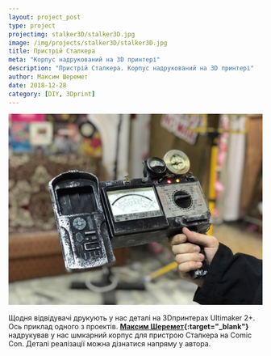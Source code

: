 ```yaml
---
layout: project_post
type: project
projectimg: stalker3D/stalker3D.jpg
image: /img/projects/stalker3D/stalker3D.jpg
title: Пристрій Сталкера
meta: "Корпус надрукований на 3D принтері"
description: "Пристрій Сталкера. Корпус надрукований на 3D принтері"
author: Максим Шеремет
date: 2018-12-28
category: [DIY, 3Dprint]
---
```


![Пристрій Сталкера. Корпус надрукований на 3D принтері](/img/projects/stalker3D/stalker3D.jpg)

Щодня відвідувачі друкують у нас деталі на 3Dпринтерах Ultimaker 2+. Ось приклад одного з проектів. **[Максим Шеремет](https://www.facebook.com/maxim.sheremet.1){:target="_blank"}** надрукував у нас шмкарний корпус для пристрою Сталкера на Comic Con. Деталі реалізації можна дізнатися напряму у автора.
